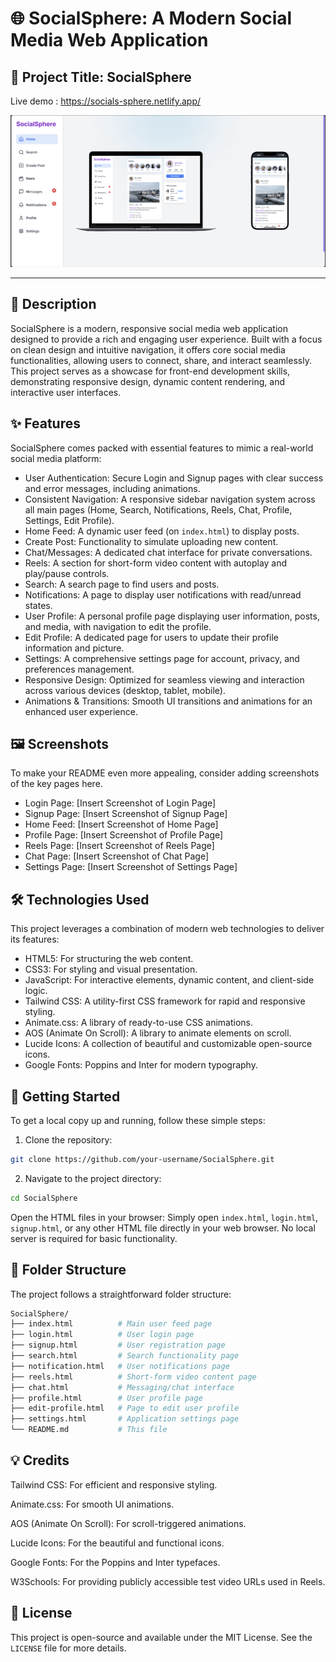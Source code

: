 # 🌐 SocialSphere: A Modern Social Media Web Application
## 📌 Project Title: SocialSphere

Live demo : https://socials-sphere.netlify.app/

![Mockup Screenshot](assets/images/readme.png)

---

## 📄 Description
SocialSphere is a modern, responsive social media web application designed to provide a rich and engaging user experience. Built with a focus on clean design and intuitive navigation, it offers core social media functionalities, allowing users to connect, share, and interact seamlessly. This project serves as a showcase for front-end development skills, demonstrating responsive design, dynamic content rendering, and interactive user interfaces.

## ✨ Features
SocialSphere comes packed with essential features to mimic a real-world social media platform:
- User Authentication: Secure Login and Signup pages with clear success and error messages, including animations.
- Consistent Navigation: A responsive sidebar navigation system across all main pages (Home, Search, Notifications, Reels, Chat, Profile, Settings, Edit Profile).
- Home Feed: A dynamic user feed (on `index.html`) to display posts.
- Create Post: Functionality to simulate uploading new content.
- Chat/Messages: A dedicated chat interface for private conversations.
- Reels: A section for short-form video content with autoplay and play/pause controls.
- Search: A search page to find users and posts.
- Notifications: A page to display user notifications with read/unread states.
- User Profile: A personal profile page displaying user information, posts, and media, with navigation to edit the profile.
- Edit Profile: A dedicated page for users to update their profile information and picture.
- Settings: A comprehensive settings page for account, privacy, and preferences management.
- Responsive Design: Optimized for seamless viewing and interaction across various devices (desktop, tablet, mobile).
- Animations & Transitions: Smooth UI transitions and animations for an enhanced user experience.

## 🖼️ Screenshots
To make your README even more appealing, consider adding screenshots of the key pages here.
- Login Page: [Insert Screenshot of Login Page]
- Signup Page: [Insert Screenshot of Signup Page]
- Home Feed: [Insert Screenshot of Home Page]
- Profile Page: [Insert Screenshot of Profile Page]
- Reels Page: [Insert Screenshot of Reels Page]
- Chat Page: [Insert Screenshot of Chat Page]
- Settings Page: [Insert Screenshot of Settings Page]

## 🛠️ Technologies Used
This project leverages a combination of modern web technologies to deliver its features:
- HTML5: For structuring the web content.
- CSS3: For styling and visual presentation.
- JavaScript: For interactive elements, dynamic content, and client-side logic.
- Tailwind CSS: A utility-first CSS framework for rapid and responsive styling.
- Animate.css: A library of ready-to-use CSS animations.
- AOS (Animate On Scroll): A library to animate elements on scroll.
- Lucide Icons: A collection of beautiful and customizable open-source icons.
- Google Fonts: Poppins and Inter for modern typography.

## 🚀 Getting Started
To get a local copy up and running, follow these simple steps:

1. Clone the repository:
```bash
git clone https://github.com/your-username/SocialSphere.git
```

2. Navigate to the project directory:
```bash
cd SocialSphere
```

Open the HTML files in your browser:
Simply open `index.html`, `login.html`, `signup.html`, or any other HTML file directly in your web browser. No local server is required for basic functionality.

## 📁 Folder Structure
The project follows a straightforward folder structure:

```bash
SocialSphere/
├── index.html          # Main user feed page
├── login.html          # User login page
├── signup.html         # User registration page
├── search.html         # Search functionality page
├── notification.html   # User notifications page
├── reels.html          # Short-form video content page
├── chat.html           # Messaging/chat interface
├── profile.html        # User profile page
├── edit-profile.html   # Page to edit user profile
├── settings.html       # Application settings page
└── README.md           # This file
```

## 💡 Credits
Tailwind CSS: For efficient and responsive styling.

Animate.css: For smooth UI animations.

AOS (Animate On Scroll): For scroll-triggered animations.

Lucide Icons: For the beautiful and functional icons.

Google Fonts: For the Poppins and Inter typefaces.

W3Schools: For providing publicly accessible test video URLs used in Reels.

## 📝 License
This project is open-source and available under the MIT License. See the `LICENSE` file for more details.